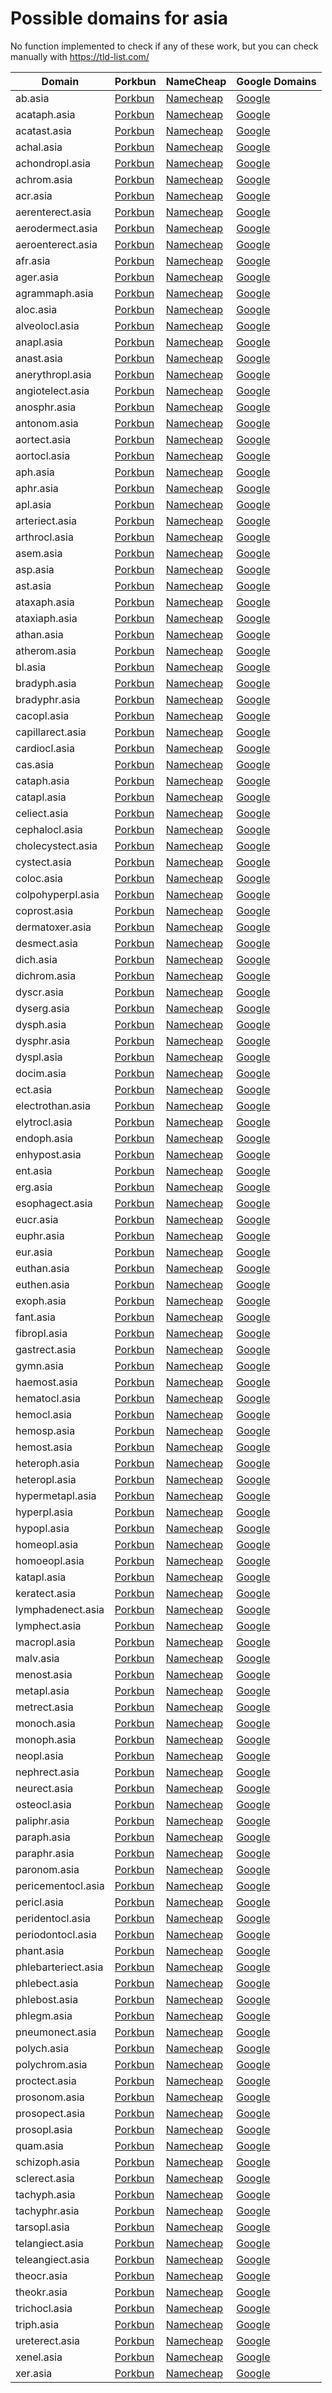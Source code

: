 # Possible domains for asia

No function implemented to check if any of these work, but you can check manually with https://tld-list.com/

| Domain | Porkbun | NameCheap | Google Domains |
|---|---|---|---|
| ab.asia | [Porkbun](https://porkbun.com/checkout/search?prb=e814663da1&tlds=&idnLanguage=&search=search&q=ab.asia) | [Namecheap](https://www.namecheap.com/domains/registration/results/?domain=ab.asia) | [Google](https://domains.google.com/registrar/search?searchTerm=ab.asia) |
| acataph.asia | [Porkbun](https://porkbun.com/checkout/search?prb=e814663da1&tlds=&idnLanguage=&search=search&q=acataph.asia) | [Namecheap](https://www.namecheap.com/domains/registration/results/?domain=acataph.asia) | [Google](https://domains.google.com/registrar/search?searchTerm=acataph.asia) |
| acatast.asia | [Porkbun](https://porkbun.com/checkout/search?prb=e814663da1&tlds=&idnLanguage=&search=search&q=acatast.asia) | [Namecheap](https://www.namecheap.com/domains/registration/results/?domain=acatast.asia) | [Google](https://domains.google.com/registrar/search?searchTerm=acatast.asia) |
| achal.asia | [Porkbun](https://porkbun.com/checkout/search?prb=e814663da1&tlds=&idnLanguage=&search=search&q=achal.asia) | [Namecheap](https://www.namecheap.com/domains/registration/results/?domain=achal.asia) | [Google](https://domains.google.com/registrar/search?searchTerm=achal.asia) |
| achondropl.asia | [Porkbun](https://porkbun.com/checkout/search?prb=e814663da1&tlds=&idnLanguage=&search=search&q=achondropl.asia) | [Namecheap](https://www.namecheap.com/domains/registration/results/?domain=achondropl.asia) | [Google](https://domains.google.com/registrar/search?searchTerm=achondropl.asia) |
| achrom.asia | [Porkbun](https://porkbun.com/checkout/search?prb=e814663da1&tlds=&idnLanguage=&search=search&q=achrom.asia) | [Namecheap](https://www.namecheap.com/domains/registration/results/?domain=achrom.asia) | [Google](https://domains.google.com/registrar/search?searchTerm=achrom.asia) |
| acr.asia | [Porkbun](https://porkbun.com/checkout/search?prb=e814663da1&tlds=&idnLanguage=&search=search&q=acr.asia) | [Namecheap](https://www.namecheap.com/domains/registration/results/?domain=acr.asia) | [Google](https://domains.google.com/registrar/search?searchTerm=acr.asia) |
| aerenterect.asia | [Porkbun](https://porkbun.com/checkout/search?prb=e814663da1&tlds=&idnLanguage=&search=search&q=aerenterect.asia) | [Namecheap](https://www.namecheap.com/domains/registration/results/?domain=aerenterect.asia) | [Google](https://domains.google.com/registrar/search?searchTerm=aerenterect.asia) |
| aerodermect.asia | [Porkbun](https://porkbun.com/checkout/search?prb=e814663da1&tlds=&idnLanguage=&search=search&q=aerodermect.asia) | [Namecheap](https://www.namecheap.com/domains/registration/results/?domain=aerodermect.asia) | [Google](https://domains.google.com/registrar/search?searchTerm=aerodermect.asia) |
| aeroenterect.asia | [Porkbun](https://porkbun.com/checkout/search?prb=e814663da1&tlds=&idnLanguage=&search=search&q=aeroenterect.asia) | [Namecheap](https://www.namecheap.com/domains/registration/results/?domain=aeroenterect.asia) | [Google](https://domains.google.com/registrar/search?searchTerm=aeroenterect.asia) |
| afr.asia | [Porkbun](https://porkbun.com/checkout/search?prb=e814663da1&tlds=&idnLanguage=&search=search&q=afr.asia) | [Namecheap](https://www.namecheap.com/domains/registration/results/?domain=afr.asia) | [Google](https://domains.google.com/registrar/search?searchTerm=afr.asia) |
| ager.asia | [Porkbun](https://porkbun.com/checkout/search?prb=e814663da1&tlds=&idnLanguage=&search=search&q=ager.asia) | [Namecheap](https://www.namecheap.com/domains/registration/results/?domain=ager.asia) | [Google](https://domains.google.com/registrar/search?searchTerm=ager.asia) |
| agrammaph.asia | [Porkbun](https://porkbun.com/checkout/search?prb=e814663da1&tlds=&idnLanguage=&search=search&q=agrammaph.asia) | [Namecheap](https://www.namecheap.com/domains/registration/results/?domain=agrammaph.asia) | [Google](https://domains.google.com/registrar/search?searchTerm=agrammaph.asia) |
| aloc.asia | [Porkbun](https://porkbun.com/checkout/search?prb=e814663da1&tlds=&idnLanguage=&search=search&q=aloc.asia) | [Namecheap](https://www.namecheap.com/domains/registration/results/?domain=aloc.asia) | [Google](https://domains.google.com/registrar/search?searchTerm=aloc.asia) |
| alveolocl.asia | [Porkbun](https://porkbun.com/checkout/search?prb=e814663da1&tlds=&idnLanguage=&search=search&q=alveolocl.asia) | [Namecheap](https://www.namecheap.com/domains/registration/results/?domain=alveolocl.asia) | [Google](https://domains.google.com/registrar/search?searchTerm=alveolocl.asia) |
| anapl.asia | [Porkbun](https://porkbun.com/checkout/search?prb=e814663da1&tlds=&idnLanguage=&search=search&q=anapl.asia) | [Namecheap](https://www.namecheap.com/domains/registration/results/?domain=anapl.asia) | [Google](https://domains.google.com/registrar/search?searchTerm=anapl.asia) |
| anast.asia | [Porkbun](https://porkbun.com/checkout/search?prb=e814663da1&tlds=&idnLanguage=&search=search&q=anast.asia) | [Namecheap](https://www.namecheap.com/domains/registration/results/?domain=anast.asia) | [Google](https://domains.google.com/registrar/search?searchTerm=anast.asia) |
| anerythropl.asia | [Porkbun](https://porkbun.com/checkout/search?prb=e814663da1&tlds=&idnLanguage=&search=search&q=anerythropl.asia) | [Namecheap](https://www.namecheap.com/domains/registration/results/?domain=anerythropl.asia) | [Google](https://domains.google.com/registrar/search?searchTerm=anerythropl.asia) |
| angiotelect.asia | [Porkbun](https://porkbun.com/checkout/search?prb=e814663da1&tlds=&idnLanguage=&search=search&q=angiotelect.asia) | [Namecheap](https://www.namecheap.com/domains/registration/results/?domain=angiotelect.asia) | [Google](https://domains.google.com/registrar/search?searchTerm=angiotelect.asia) |
| anosphr.asia | [Porkbun](https://porkbun.com/checkout/search?prb=e814663da1&tlds=&idnLanguage=&search=search&q=anosphr.asia) | [Namecheap](https://www.namecheap.com/domains/registration/results/?domain=anosphr.asia) | [Google](https://domains.google.com/registrar/search?searchTerm=anosphr.asia) |
| antonom.asia | [Porkbun](https://porkbun.com/checkout/search?prb=e814663da1&tlds=&idnLanguage=&search=search&q=antonom.asia) | [Namecheap](https://www.namecheap.com/domains/registration/results/?domain=antonom.asia) | [Google](https://domains.google.com/registrar/search?searchTerm=antonom.asia) |
| aortect.asia | [Porkbun](https://porkbun.com/checkout/search?prb=e814663da1&tlds=&idnLanguage=&search=search&q=aortect.asia) | [Namecheap](https://www.namecheap.com/domains/registration/results/?domain=aortect.asia) | [Google](https://domains.google.com/registrar/search?searchTerm=aortect.asia) |
| aortocl.asia | [Porkbun](https://porkbun.com/checkout/search?prb=e814663da1&tlds=&idnLanguage=&search=search&q=aortocl.asia) | [Namecheap](https://www.namecheap.com/domains/registration/results/?domain=aortocl.asia) | [Google](https://domains.google.com/registrar/search?searchTerm=aortocl.asia) |
| aph.asia | [Porkbun](https://porkbun.com/checkout/search?prb=e814663da1&tlds=&idnLanguage=&search=search&q=aph.asia) | [Namecheap](https://www.namecheap.com/domains/registration/results/?domain=aph.asia) | [Google](https://domains.google.com/registrar/search?searchTerm=aph.asia) |
| aphr.asia | [Porkbun](https://porkbun.com/checkout/search?prb=e814663da1&tlds=&idnLanguage=&search=search&q=aphr.asia) | [Namecheap](https://www.namecheap.com/domains/registration/results/?domain=aphr.asia) | [Google](https://domains.google.com/registrar/search?searchTerm=aphr.asia) |
| apl.asia | [Porkbun](https://porkbun.com/checkout/search?prb=e814663da1&tlds=&idnLanguage=&search=search&q=apl.asia) | [Namecheap](https://www.namecheap.com/domains/registration/results/?domain=apl.asia) | [Google](https://domains.google.com/registrar/search?searchTerm=apl.asia) |
| arteriect.asia | [Porkbun](https://porkbun.com/checkout/search?prb=e814663da1&tlds=&idnLanguage=&search=search&q=arteriect.asia) | [Namecheap](https://www.namecheap.com/domains/registration/results/?domain=arteriect.asia) | [Google](https://domains.google.com/registrar/search?searchTerm=arteriect.asia) |
| arthrocl.asia | [Porkbun](https://porkbun.com/checkout/search?prb=e814663da1&tlds=&idnLanguage=&search=search&q=arthrocl.asia) | [Namecheap](https://www.namecheap.com/domains/registration/results/?domain=arthrocl.asia) | [Google](https://domains.google.com/registrar/search?searchTerm=arthrocl.asia) |
| asem.asia | [Porkbun](https://porkbun.com/checkout/search?prb=e814663da1&tlds=&idnLanguage=&search=search&q=asem.asia) | [Namecheap](https://www.namecheap.com/domains/registration/results/?domain=asem.asia) | [Google](https://domains.google.com/registrar/search?searchTerm=asem.asia) |
| asp.asia | [Porkbun](https://porkbun.com/checkout/search?prb=e814663da1&tlds=&idnLanguage=&search=search&q=asp.asia) | [Namecheap](https://www.namecheap.com/domains/registration/results/?domain=asp.asia) | [Google](https://domains.google.com/registrar/search?searchTerm=asp.asia) |
| ast.asia | [Porkbun](https://porkbun.com/checkout/search?prb=e814663da1&tlds=&idnLanguage=&search=search&q=ast.asia) | [Namecheap](https://www.namecheap.com/domains/registration/results/?domain=ast.asia) | [Google](https://domains.google.com/registrar/search?searchTerm=ast.asia) |
| ataxaph.asia | [Porkbun](https://porkbun.com/checkout/search?prb=e814663da1&tlds=&idnLanguage=&search=search&q=ataxaph.asia) | [Namecheap](https://www.namecheap.com/domains/registration/results/?domain=ataxaph.asia) | [Google](https://domains.google.com/registrar/search?searchTerm=ataxaph.asia) |
| ataxiaph.asia | [Porkbun](https://porkbun.com/checkout/search?prb=e814663da1&tlds=&idnLanguage=&search=search&q=ataxiaph.asia) | [Namecheap](https://www.namecheap.com/domains/registration/results/?domain=ataxiaph.asia) | [Google](https://domains.google.com/registrar/search?searchTerm=ataxiaph.asia) |
| athan.asia | [Porkbun](https://porkbun.com/checkout/search?prb=e814663da1&tlds=&idnLanguage=&search=search&q=athan.asia) | [Namecheap](https://www.namecheap.com/domains/registration/results/?domain=athan.asia) | [Google](https://domains.google.com/registrar/search?searchTerm=athan.asia) |
| atherom.asia | [Porkbun](https://porkbun.com/checkout/search?prb=e814663da1&tlds=&idnLanguage=&search=search&q=atherom.asia) | [Namecheap](https://www.namecheap.com/domains/registration/results/?domain=atherom.asia) | [Google](https://domains.google.com/registrar/search?searchTerm=atherom.asia) |
| bl.asia | [Porkbun](https://porkbun.com/checkout/search?prb=e814663da1&tlds=&idnLanguage=&search=search&q=bl.asia) | [Namecheap](https://www.namecheap.com/domains/registration/results/?domain=bl.asia) | [Google](https://domains.google.com/registrar/search?searchTerm=bl.asia) |
| bradyph.asia | [Porkbun](https://porkbun.com/checkout/search?prb=e814663da1&tlds=&idnLanguage=&search=search&q=bradyph.asia) | [Namecheap](https://www.namecheap.com/domains/registration/results/?domain=bradyph.asia) | [Google](https://domains.google.com/registrar/search?searchTerm=bradyph.asia) |
| bradyphr.asia | [Porkbun](https://porkbun.com/checkout/search?prb=e814663da1&tlds=&idnLanguage=&search=search&q=bradyphr.asia) | [Namecheap](https://www.namecheap.com/domains/registration/results/?domain=bradyphr.asia) | [Google](https://domains.google.com/registrar/search?searchTerm=bradyphr.asia) |
| cacopl.asia | [Porkbun](https://porkbun.com/checkout/search?prb=e814663da1&tlds=&idnLanguage=&search=search&q=cacopl.asia) | [Namecheap](https://www.namecheap.com/domains/registration/results/?domain=cacopl.asia) | [Google](https://domains.google.com/registrar/search?searchTerm=cacopl.asia) |
| capillarect.asia | [Porkbun](https://porkbun.com/checkout/search?prb=e814663da1&tlds=&idnLanguage=&search=search&q=capillarect.asia) | [Namecheap](https://www.namecheap.com/domains/registration/results/?domain=capillarect.asia) | [Google](https://domains.google.com/registrar/search?searchTerm=capillarect.asia) |
| cardiocl.asia | [Porkbun](https://porkbun.com/checkout/search?prb=e814663da1&tlds=&idnLanguage=&search=search&q=cardiocl.asia) | [Namecheap](https://www.namecheap.com/domains/registration/results/?domain=cardiocl.asia) | [Google](https://domains.google.com/registrar/search?searchTerm=cardiocl.asia) |
| cas.asia | [Porkbun](https://porkbun.com/checkout/search?prb=e814663da1&tlds=&idnLanguage=&search=search&q=cas.asia) | [Namecheap](https://www.namecheap.com/domains/registration/results/?domain=cas.asia) | [Google](https://domains.google.com/registrar/search?searchTerm=cas.asia) |
| cataph.asia | [Porkbun](https://porkbun.com/checkout/search?prb=e814663da1&tlds=&idnLanguage=&search=search&q=cataph.asia) | [Namecheap](https://www.namecheap.com/domains/registration/results/?domain=cataph.asia) | [Google](https://domains.google.com/registrar/search?searchTerm=cataph.asia) |
| catapl.asia | [Porkbun](https://porkbun.com/checkout/search?prb=e814663da1&tlds=&idnLanguage=&search=search&q=catapl.asia) | [Namecheap](https://www.namecheap.com/domains/registration/results/?domain=catapl.asia) | [Google](https://domains.google.com/registrar/search?searchTerm=catapl.asia) |
| celiect.asia | [Porkbun](https://porkbun.com/checkout/search?prb=e814663da1&tlds=&idnLanguage=&search=search&q=celiect.asia) | [Namecheap](https://www.namecheap.com/domains/registration/results/?domain=celiect.asia) | [Google](https://domains.google.com/registrar/search?searchTerm=celiect.asia) |
| cephalocl.asia | [Porkbun](https://porkbun.com/checkout/search?prb=e814663da1&tlds=&idnLanguage=&search=search&q=cephalocl.asia) | [Namecheap](https://www.namecheap.com/domains/registration/results/?domain=cephalocl.asia) | [Google](https://domains.google.com/registrar/search?searchTerm=cephalocl.asia) |
| cholecystect.asia | [Porkbun](https://porkbun.com/checkout/search?prb=e814663da1&tlds=&idnLanguage=&search=search&q=cholecystect.asia) | [Namecheap](https://www.namecheap.com/domains/registration/results/?domain=cholecystect.asia) | [Google](https://domains.google.com/registrar/search?searchTerm=cholecystect.asia) |
| cystect.asia | [Porkbun](https://porkbun.com/checkout/search?prb=e814663da1&tlds=&idnLanguage=&search=search&q=cystect.asia) | [Namecheap](https://www.namecheap.com/domains/registration/results/?domain=cystect.asia) | [Google](https://domains.google.com/registrar/search?searchTerm=cystect.asia) |
| coloc.asia | [Porkbun](https://porkbun.com/checkout/search?prb=e814663da1&tlds=&idnLanguage=&search=search&q=coloc.asia) | [Namecheap](https://www.namecheap.com/domains/registration/results/?domain=coloc.asia) | [Google](https://domains.google.com/registrar/search?searchTerm=coloc.asia) |
| colpohyperpl.asia | [Porkbun](https://porkbun.com/checkout/search?prb=e814663da1&tlds=&idnLanguage=&search=search&q=colpohyperpl.asia) | [Namecheap](https://www.namecheap.com/domains/registration/results/?domain=colpohyperpl.asia) | [Google](https://domains.google.com/registrar/search?searchTerm=colpohyperpl.asia) |
| coprost.asia | [Porkbun](https://porkbun.com/checkout/search?prb=e814663da1&tlds=&idnLanguage=&search=search&q=coprost.asia) | [Namecheap](https://www.namecheap.com/domains/registration/results/?domain=coprost.asia) | [Google](https://domains.google.com/registrar/search?searchTerm=coprost.asia) |
| dermatoxer.asia | [Porkbun](https://porkbun.com/checkout/search?prb=e814663da1&tlds=&idnLanguage=&search=search&q=dermatoxer.asia) | [Namecheap](https://www.namecheap.com/domains/registration/results/?domain=dermatoxer.asia) | [Google](https://domains.google.com/registrar/search?searchTerm=dermatoxer.asia) |
| desmect.asia | [Porkbun](https://porkbun.com/checkout/search?prb=e814663da1&tlds=&idnLanguage=&search=search&q=desmect.asia) | [Namecheap](https://www.namecheap.com/domains/registration/results/?domain=desmect.asia) | [Google](https://domains.google.com/registrar/search?searchTerm=desmect.asia) |
| dich.asia | [Porkbun](https://porkbun.com/checkout/search?prb=e814663da1&tlds=&idnLanguage=&search=search&q=dich.asia) | [Namecheap](https://www.namecheap.com/domains/registration/results/?domain=dich.asia) | [Google](https://domains.google.com/registrar/search?searchTerm=dich.asia) |
| dichrom.asia | [Porkbun](https://porkbun.com/checkout/search?prb=e814663da1&tlds=&idnLanguage=&search=search&q=dichrom.asia) | [Namecheap](https://www.namecheap.com/domains/registration/results/?domain=dichrom.asia) | [Google](https://domains.google.com/registrar/search?searchTerm=dichrom.asia) |
| dyscr.asia | [Porkbun](https://porkbun.com/checkout/search?prb=e814663da1&tlds=&idnLanguage=&search=search&q=dyscr.asia) | [Namecheap](https://www.namecheap.com/domains/registration/results/?domain=dyscr.asia) | [Google](https://domains.google.com/registrar/search?searchTerm=dyscr.asia) |
| dyserg.asia | [Porkbun](https://porkbun.com/checkout/search?prb=e814663da1&tlds=&idnLanguage=&search=search&q=dyserg.asia) | [Namecheap](https://www.namecheap.com/domains/registration/results/?domain=dyserg.asia) | [Google](https://domains.google.com/registrar/search?searchTerm=dyserg.asia) |
| dysph.asia | [Porkbun](https://porkbun.com/checkout/search?prb=e814663da1&tlds=&idnLanguage=&search=search&q=dysph.asia) | [Namecheap](https://www.namecheap.com/domains/registration/results/?domain=dysph.asia) | [Google](https://domains.google.com/registrar/search?searchTerm=dysph.asia) |
| dysphr.asia | [Porkbun](https://porkbun.com/checkout/search?prb=e814663da1&tlds=&idnLanguage=&search=search&q=dysphr.asia) | [Namecheap](https://www.namecheap.com/domains/registration/results/?domain=dysphr.asia) | [Google](https://domains.google.com/registrar/search?searchTerm=dysphr.asia) |
| dyspl.asia | [Porkbun](https://porkbun.com/checkout/search?prb=e814663da1&tlds=&idnLanguage=&search=search&q=dyspl.asia) | [Namecheap](https://www.namecheap.com/domains/registration/results/?domain=dyspl.asia) | [Google](https://domains.google.com/registrar/search?searchTerm=dyspl.asia) |
| docim.asia | [Porkbun](https://porkbun.com/checkout/search?prb=e814663da1&tlds=&idnLanguage=&search=search&q=docim.asia) | [Namecheap](https://www.namecheap.com/domains/registration/results/?domain=docim.asia) | [Google](https://domains.google.com/registrar/search?searchTerm=docim.asia) |
| ect.asia | [Porkbun](https://porkbun.com/checkout/search?prb=e814663da1&tlds=&idnLanguage=&search=search&q=ect.asia) | [Namecheap](https://www.namecheap.com/domains/registration/results/?domain=ect.asia) | [Google](https://domains.google.com/registrar/search?searchTerm=ect.asia) |
| electrothan.asia | [Porkbun](https://porkbun.com/checkout/search?prb=e814663da1&tlds=&idnLanguage=&search=search&q=electrothan.asia) | [Namecheap](https://www.namecheap.com/domains/registration/results/?domain=electrothan.asia) | [Google](https://domains.google.com/registrar/search?searchTerm=electrothan.asia) |
| elytrocl.asia | [Porkbun](https://porkbun.com/checkout/search?prb=e814663da1&tlds=&idnLanguage=&search=search&q=elytrocl.asia) | [Namecheap](https://www.namecheap.com/domains/registration/results/?domain=elytrocl.asia) | [Google](https://domains.google.com/registrar/search?searchTerm=elytrocl.asia) |
| endoph.asia | [Porkbun](https://porkbun.com/checkout/search?prb=e814663da1&tlds=&idnLanguage=&search=search&q=endoph.asia) | [Namecheap](https://www.namecheap.com/domains/registration/results/?domain=endoph.asia) | [Google](https://domains.google.com/registrar/search?searchTerm=endoph.asia) |
| enhypost.asia | [Porkbun](https://porkbun.com/checkout/search?prb=e814663da1&tlds=&idnLanguage=&search=search&q=enhypost.asia) | [Namecheap](https://www.namecheap.com/domains/registration/results/?domain=enhypost.asia) | [Google](https://domains.google.com/registrar/search?searchTerm=enhypost.asia) |
| ent.asia | [Porkbun](https://porkbun.com/checkout/search?prb=e814663da1&tlds=&idnLanguage=&search=search&q=ent.asia) | [Namecheap](https://www.namecheap.com/domains/registration/results/?domain=ent.asia) | [Google](https://domains.google.com/registrar/search?searchTerm=ent.asia) |
| erg.asia | [Porkbun](https://porkbun.com/checkout/search?prb=e814663da1&tlds=&idnLanguage=&search=search&q=erg.asia) | [Namecheap](https://www.namecheap.com/domains/registration/results/?domain=erg.asia) | [Google](https://domains.google.com/registrar/search?searchTerm=erg.asia) |
| esophagect.asia | [Porkbun](https://porkbun.com/checkout/search?prb=e814663da1&tlds=&idnLanguage=&search=search&q=esophagect.asia) | [Namecheap](https://www.namecheap.com/domains/registration/results/?domain=esophagect.asia) | [Google](https://domains.google.com/registrar/search?searchTerm=esophagect.asia) |
| eucr.asia | [Porkbun](https://porkbun.com/checkout/search?prb=e814663da1&tlds=&idnLanguage=&search=search&q=eucr.asia) | [Namecheap](https://www.namecheap.com/domains/registration/results/?domain=eucr.asia) | [Google](https://domains.google.com/registrar/search?searchTerm=eucr.asia) |
| euphr.asia | [Porkbun](https://porkbun.com/checkout/search?prb=e814663da1&tlds=&idnLanguage=&search=search&q=euphr.asia) | [Namecheap](https://www.namecheap.com/domains/registration/results/?domain=euphr.asia) | [Google](https://domains.google.com/registrar/search?searchTerm=euphr.asia) |
| eur.asia | [Porkbun](https://porkbun.com/checkout/search?prb=e814663da1&tlds=&idnLanguage=&search=search&q=eur.asia) | [Namecheap](https://www.namecheap.com/domains/registration/results/?domain=eur.asia) | [Google](https://domains.google.com/registrar/search?searchTerm=eur.asia) |
| euthan.asia | [Porkbun](https://porkbun.com/checkout/search?prb=e814663da1&tlds=&idnLanguage=&search=search&q=euthan.asia) | [Namecheap](https://www.namecheap.com/domains/registration/results/?domain=euthan.asia) | [Google](https://domains.google.com/registrar/search?searchTerm=euthan.asia) |
| euthen.asia | [Porkbun](https://porkbun.com/checkout/search?prb=e814663da1&tlds=&idnLanguage=&search=search&q=euthen.asia) | [Namecheap](https://www.namecheap.com/domains/registration/results/?domain=euthen.asia) | [Google](https://domains.google.com/registrar/search?searchTerm=euthen.asia) |
| exoph.asia | [Porkbun](https://porkbun.com/checkout/search?prb=e814663da1&tlds=&idnLanguage=&search=search&q=exoph.asia) | [Namecheap](https://www.namecheap.com/domains/registration/results/?domain=exoph.asia) | [Google](https://domains.google.com/registrar/search?searchTerm=exoph.asia) |
| fant.asia | [Porkbun](https://porkbun.com/checkout/search?prb=e814663da1&tlds=&idnLanguage=&search=search&q=fant.asia) | [Namecheap](https://www.namecheap.com/domains/registration/results/?domain=fant.asia) | [Google](https://domains.google.com/registrar/search?searchTerm=fant.asia) |
| fibropl.asia | [Porkbun](https://porkbun.com/checkout/search?prb=e814663da1&tlds=&idnLanguage=&search=search&q=fibropl.asia) | [Namecheap](https://www.namecheap.com/domains/registration/results/?domain=fibropl.asia) | [Google](https://domains.google.com/registrar/search?searchTerm=fibropl.asia) |
| gastrect.asia | [Porkbun](https://porkbun.com/checkout/search?prb=e814663da1&tlds=&idnLanguage=&search=search&q=gastrect.asia) | [Namecheap](https://www.namecheap.com/domains/registration/results/?domain=gastrect.asia) | [Google](https://domains.google.com/registrar/search?searchTerm=gastrect.asia) |
| gymn.asia | [Porkbun](https://porkbun.com/checkout/search?prb=e814663da1&tlds=&idnLanguage=&search=search&q=gymn.asia) | [Namecheap](https://www.namecheap.com/domains/registration/results/?domain=gymn.asia) | [Google](https://domains.google.com/registrar/search?searchTerm=gymn.asia) |
| haemost.asia | [Porkbun](https://porkbun.com/checkout/search?prb=e814663da1&tlds=&idnLanguage=&search=search&q=haemost.asia) | [Namecheap](https://www.namecheap.com/domains/registration/results/?domain=haemost.asia) | [Google](https://domains.google.com/registrar/search?searchTerm=haemost.asia) |
| hematocl.asia | [Porkbun](https://porkbun.com/checkout/search?prb=e814663da1&tlds=&idnLanguage=&search=search&q=hematocl.asia) | [Namecheap](https://www.namecheap.com/domains/registration/results/?domain=hematocl.asia) | [Google](https://domains.google.com/registrar/search?searchTerm=hematocl.asia) |
| hemocl.asia | [Porkbun](https://porkbun.com/checkout/search?prb=e814663da1&tlds=&idnLanguage=&search=search&q=hemocl.asia) | [Namecheap](https://www.namecheap.com/domains/registration/results/?domain=hemocl.asia) | [Google](https://domains.google.com/registrar/search?searchTerm=hemocl.asia) |
| hemosp.asia | [Porkbun](https://porkbun.com/checkout/search?prb=e814663da1&tlds=&idnLanguage=&search=search&q=hemosp.asia) | [Namecheap](https://www.namecheap.com/domains/registration/results/?domain=hemosp.asia) | [Google](https://domains.google.com/registrar/search?searchTerm=hemosp.asia) |
| hemost.asia | [Porkbun](https://porkbun.com/checkout/search?prb=e814663da1&tlds=&idnLanguage=&search=search&q=hemost.asia) | [Namecheap](https://www.namecheap.com/domains/registration/results/?domain=hemost.asia) | [Google](https://domains.google.com/registrar/search?searchTerm=hemost.asia) |
| heteroph.asia | [Porkbun](https://porkbun.com/checkout/search?prb=e814663da1&tlds=&idnLanguage=&search=search&q=heteroph.asia) | [Namecheap](https://www.namecheap.com/domains/registration/results/?domain=heteroph.asia) | [Google](https://domains.google.com/registrar/search?searchTerm=heteroph.asia) |
| heteropl.asia | [Porkbun](https://porkbun.com/checkout/search?prb=e814663da1&tlds=&idnLanguage=&search=search&q=heteropl.asia) | [Namecheap](https://www.namecheap.com/domains/registration/results/?domain=heteropl.asia) | [Google](https://domains.google.com/registrar/search?searchTerm=heteropl.asia) |
| hypermetapl.asia | [Porkbun](https://porkbun.com/checkout/search?prb=e814663da1&tlds=&idnLanguage=&search=search&q=hypermetapl.asia) | [Namecheap](https://www.namecheap.com/domains/registration/results/?domain=hypermetapl.asia) | [Google](https://domains.google.com/registrar/search?searchTerm=hypermetapl.asia) |
| hyperpl.asia | [Porkbun](https://porkbun.com/checkout/search?prb=e814663da1&tlds=&idnLanguage=&search=search&q=hyperpl.asia) | [Namecheap](https://www.namecheap.com/domains/registration/results/?domain=hyperpl.asia) | [Google](https://domains.google.com/registrar/search?searchTerm=hyperpl.asia) |
| hypopl.asia | [Porkbun](https://porkbun.com/checkout/search?prb=e814663da1&tlds=&idnLanguage=&search=search&q=hypopl.asia) | [Namecheap](https://www.namecheap.com/domains/registration/results/?domain=hypopl.asia) | [Google](https://domains.google.com/registrar/search?searchTerm=hypopl.asia) |
| homeopl.asia | [Porkbun](https://porkbun.com/checkout/search?prb=e814663da1&tlds=&idnLanguage=&search=search&q=homeopl.asia) | [Namecheap](https://www.namecheap.com/domains/registration/results/?domain=homeopl.asia) | [Google](https://domains.google.com/registrar/search?searchTerm=homeopl.asia) |
| homoeopl.asia | [Porkbun](https://porkbun.com/checkout/search?prb=e814663da1&tlds=&idnLanguage=&search=search&q=homoeopl.asia) | [Namecheap](https://www.namecheap.com/domains/registration/results/?domain=homoeopl.asia) | [Google](https://domains.google.com/registrar/search?searchTerm=homoeopl.asia) |
| katapl.asia | [Porkbun](https://porkbun.com/checkout/search?prb=e814663da1&tlds=&idnLanguage=&search=search&q=katapl.asia) | [Namecheap](https://www.namecheap.com/domains/registration/results/?domain=katapl.asia) | [Google](https://domains.google.com/registrar/search?searchTerm=katapl.asia) |
| keratect.asia | [Porkbun](https://porkbun.com/checkout/search?prb=e814663da1&tlds=&idnLanguage=&search=search&q=keratect.asia) | [Namecheap](https://www.namecheap.com/domains/registration/results/?domain=keratect.asia) | [Google](https://domains.google.com/registrar/search?searchTerm=keratect.asia) |
| lymphadenect.asia | [Porkbun](https://porkbun.com/checkout/search?prb=e814663da1&tlds=&idnLanguage=&search=search&q=lymphadenect.asia) | [Namecheap](https://www.namecheap.com/domains/registration/results/?domain=lymphadenect.asia) | [Google](https://domains.google.com/registrar/search?searchTerm=lymphadenect.asia) |
| lymphect.asia | [Porkbun](https://porkbun.com/checkout/search?prb=e814663da1&tlds=&idnLanguage=&search=search&q=lymphect.asia) | [Namecheap](https://www.namecheap.com/domains/registration/results/?domain=lymphect.asia) | [Google](https://domains.google.com/registrar/search?searchTerm=lymphect.asia) |
| macropl.asia | [Porkbun](https://porkbun.com/checkout/search?prb=e814663da1&tlds=&idnLanguage=&search=search&q=macropl.asia) | [Namecheap](https://www.namecheap.com/domains/registration/results/?domain=macropl.asia) | [Google](https://domains.google.com/registrar/search?searchTerm=macropl.asia) |
| malv.asia | [Porkbun](https://porkbun.com/checkout/search?prb=e814663da1&tlds=&idnLanguage=&search=search&q=malv.asia) | [Namecheap](https://www.namecheap.com/domains/registration/results/?domain=malv.asia) | [Google](https://domains.google.com/registrar/search?searchTerm=malv.asia) |
| menost.asia | [Porkbun](https://porkbun.com/checkout/search?prb=e814663da1&tlds=&idnLanguage=&search=search&q=menost.asia) | [Namecheap](https://www.namecheap.com/domains/registration/results/?domain=menost.asia) | [Google](https://domains.google.com/registrar/search?searchTerm=menost.asia) |
| metapl.asia | [Porkbun](https://porkbun.com/checkout/search?prb=e814663da1&tlds=&idnLanguage=&search=search&q=metapl.asia) | [Namecheap](https://www.namecheap.com/domains/registration/results/?domain=metapl.asia) | [Google](https://domains.google.com/registrar/search?searchTerm=metapl.asia) |
| metrect.asia | [Porkbun](https://porkbun.com/checkout/search?prb=e814663da1&tlds=&idnLanguage=&search=search&q=metrect.asia) | [Namecheap](https://www.namecheap.com/domains/registration/results/?domain=metrect.asia) | [Google](https://domains.google.com/registrar/search?searchTerm=metrect.asia) |
| monoch.asia | [Porkbun](https://porkbun.com/checkout/search?prb=e814663da1&tlds=&idnLanguage=&search=search&q=monoch.asia) | [Namecheap](https://www.namecheap.com/domains/registration/results/?domain=monoch.asia) | [Google](https://domains.google.com/registrar/search?searchTerm=monoch.asia) |
| monoph.asia | [Porkbun](https://porkbun.com/checkout/search?prb=e814663da1&tlds=&idnLanguage=&search=search&q=monoph.asia) | [Namecheap](https://www.namecheap.com/domains/registration/results/?domain=monoph.asia) | [Google](https://domains.google.com/registrar/search?searchTerm=monoph.asia) |
| neopl.asia | [Porkbun](https://porkbun.com/checkout/search?prb=e814663da1&tlds=&idnLanguage=&search=search&q=neopl.asia) | [Namecheap](https://www.namecheap.com/domains/registration/results/?domain=neopl.asia) | [Google](https://domains.google.com/registrar/search?searchTerm=neopl.asia) |
| nephrect.asia | [Porkbun](https://porkbun.com/checkout/search?prb=e814663da1&tlds=&idnLanguage=&search=search&q=nephrect.asia) | [Namecheap](https://www.namecheap.com/domains/registration/results/?domain=nephrect.asia) | [Google](https://domains.google.com/registrar/search?searchTerm=nephrect.asia) |
| neurect.asia | [Porkbun](https://porkbun.com/checkout/search?prb=e814663da1&tlds=&idnLanguage=&search=search&q=neurect.asia) | [Namecheap](https://www.namecheap.com/domains/registration/results/?domain=neurect.asia) | [Google](https://domains.google.com/registrar/search?searchTerm=neurect.asia) |
| osteocl.asia | [Porkbun](https://porkbun.com/checkout/search?prb=e814663da1&tlds=&idnLanguage=&search=search&q=osteocl.asia) | [Namecheap](https://www.namecheap.com/domains/registration/results/?domain=osteocl.asia) | [Google](https://domains.google.com/registrar/search?searchTerm=osteocl.asia) |
| paliphr.asia | [Porkbun](https://porkbun.com/checkout/search?prb=e814663da1&tlds=&idnLanguage=&search=search&q=paliphr.asia) | [Namecheap](https://www.namecheap.com/domains/registration/results/?domain=paliphr.asia) | [Google](https://domains.google.com/registrar/search?searchTerm=paliphr.asia) |
| paraph.asia | [Porkbun](https://porkbun.com/checkout/search?prb=e814663da1&tlds=&idnLanguage=&search=search&q=paraph.asia) | [Namecheap](https://www.namecheap.com/domains/registration/results/?domain=paraph.asia) | [Google](https://domains.google.com/registrar/search?searchTerm=paraph.asia) |
| paraphr.asia | [Porkbun](https://porkbun.com/checkout/search?prb=e814663da1&tlds=&idnLanguage=&search=search&q=paraphr.asia) | [Namecheap](https://www.namecheap.com/domains/registration/results/?domain=paraphr.asia) | [Google](https://domains.google.com/registrar/search?searchTerm=paraphr.asia) |
| paronom.asia | [Porkbun](https://porkbun.com/checkout/search?prb=e814663da1&tlds=&idnLanguage=&search=search&q=paronom.asia) | [Namecheap](https://www.namecheap.com/domains/registration/results/?domain=paronom.asia) | [Google](https://domains.google.com/registrar/search?searchTerm=paronom.asia) |
| pericementocl.asia | [Porkbun](https://porkbun.com/checkout/search?prb=e814663da1&tlds=&idnLanguage=&search=search&q=pericementocl.asia) | [Namecheap](https://www.namecheap.com/domains/registration/results/?domain=pericementocl.asia) | [Google](https://domains.google.com/registrar/search?searchTerm=pericementocl.asia) |
| pericl.asia | [Porkbun](https://porkbun.com/checkout/search?prb=e814663da1&tlds=&idnLanguage=&search=search&q=pericl.asia) | [Namecheap](https://www.namecheap.com/domains/registration/results/?domain=pericl.asia) | [Google](https://domains.google.com/registrar/search?searchTerm=pericl.asia) |
| peridentocl.asia | [Porkbun](https://porkbun.com/checkout/search?prb=e814663da1&tlds=&idnLanguage=&search=search&q=peridentocl.asia) | [Namecheap](https://www.namecheap.com/domains/registration/results/?domain=peridentocl.asia) | [Google](https://domains.google.com/registrar/search?searchTerm=peridentocl.asia) |
| periodontocl.asia | [Porkbun](https://porkbun.com/checkout/search?prb=e814663da1&tlds=&idnLanguage=&search=search&q=periodontocl.asia) | [Namecheap](https://www.namecheap.com/domains/registration/results/?domain=periodontocl.asia) | [Google](https://domains.google.com/registrar/search?searchTerm=periodontocl.asia) |
| phant.asia | [Porkbun](https://porkbun.com/checkout/search?prb=e814663da1&tlds=&idnLanguage=&search=search&q=phant.asia) | [Namecheap](https://www.namecheap.com/domains/registration/results/?domain=phant.asia) | [Google](https://domains.google.com/registrar/search?searchTerm=phant.asia) |
| phlebarteriect.asia | [Porkbun](https://porkbun.com/checkout/search?prb=e814663da1&tlds=&idnLanguage=&search=search&q=phlebarteriect.asia) | [Namecheap](https://www.namecheap.com/domains/registration/results/?domain=phlebarteriect.asia) | [Google](https://domains.google.com/registrar/search?searchTerm=phlebarteriect.asia) |
| phlebect.asia | [Porkbun](https://porkbun.com/checkout/search?prb=e814663da1&tlds=&idnLanguage=&search=search&q=phlebect.asia) | [Namecheap](https://www.namecheap.com/domains/registration/results/?domain=phlebect.asia) | [Google](https://domains.google.com/registrar/search?searchTerm=phlebect.asia) |
| phlebost.asia | [Porkbun](https://porkbun.com/checkout/search?prb=e814663da1&tlds=&idnLanguage=&search=search&q=phlebost.asia) | [Namecheap](https://www.namecheap.com/domains/registration/results/?domain=phlebost.asia) | [Google](https://domains.google.com/registrar/search?searchTerm=phlebost.asia) |
| phlegm.asia | [Porkbun](https://porkbun.com/checkout/search?prb=e814663da1&tlds=&idnLanguage=&search=search&q=phlegm.asia) | [Namecheap](https://www.namecheap.com/domains/registration/results/?domain=phlegm.asia) | [Google](https://domains.google.com/registrar/search?searchTerm=phlegm.asia) |
| pneumonect.asia | [Porkbun](https://porkbun.com/checkout/search?prb=e814663da1&tlds=&idnLanguage=&search=search&q=pneumonect.asia) | [Namecheap](https://www.namecheap.com/domains/registration/results/?domain=pneumonect.asia) | [Google](https://domains.google.com/registrar/search?searchTerm=pneumonect.asia) |
| polych.asia | [Porkbun](https://porkbun.com/checkout/search?prb=e814663da1&tlds=&idnLanguage=&search=search&q=polych.asia) | [Namecheap](https://www.namecheap.com/domains/registration/results/?domain=polych.asia) | [Google](https://domains.google.com/registrar/search?searchTerm=polych.asia) |
| polychrom.asia | [Porkbun](https://porkbun.com/checkout/search?prb=e814663da1&tlds=&idnLanguage=&search=search&q=polychrom.asia) | [Namecheap](https://www.namecheap.com/domains/registration/results/?domain=polychrom.asia) | [Google](https://domains.google.com/registrar/search?searchTerm=polychrom.asia) |
| proctect.asia | [Porkbun](https://porkbun.com/checkout/search?prb=e814663da1&tlds=&idnLanguage=&search=search&q=proctect.asia) | [Namecheap](https://www.namecheap.com/domains/registration/results/?domain=proctect.asia) | [Google](https://domains.google.com/registrar/search?searchTerm=proctect.asia) |
| prosonom.asia | [Porkbun](https://porkbun.com/checkout/search?prb=e814663da1&tlds=&idnLanguage=&search=search&q=prosonom.asia) | [Namecheap](https://www.namecheap.com/domains/registration/results/?domain=prosonom.asia) | [Google](https://domains.google.com/registrar/search?searchTerm=prosonom.asia) |
| prosopect.asia | [Porkbun](https://porkbun.com/checkout/search?prb=e814663da1&tlds=&idnLanguage=&search=search&q=prosopect.asia) | [Namecheap](https://www.namecheap.com/domains/registration/results/?domain=prosopect.asia) | [Google](https://domains.google.com/registrar/search?searchTerm=prosopect.asia) |
| prosopl.asia | [Porkbun](https://porkbun.com/checkout/search?prb=e814663da1&tlds=&idnLanguage=&search=search&q=prosopl.asia) | [Namecheap](https://www.namecheap.com/domains/registration/results/?domain=prosopl.asia) | [Google](https://domains.google.com/registrar/search?searchTerm=prosopl.asia) |
| quam.asia | [Porkbun](https://porkbun.com/checkout/search?prb=e814663da1&tlds=&idnLanguage=&search=search&q=quam.asia) | [Namecheap](https://www.namecheap.com/domains/registration/results/?domain=quam.asia) | [Google](https://domains.google.com/registrar/search?searchTerm=quam.asia) |
| schizoph.asia | [Porkbun](https://porkbun.com/checkout/search?prb=e814663da1&tlds=&idnLanguage=&search=search&q=schizoph.asia) | [Namecheap](https://www.namecheap.com/domains/registration/results/?domain=schizoph.asia) | [Google](https://domains.google.com/registrar/search?searchTerm=schizoph.asia) |
| sclerect.asia | [Porkbun](https://porkbun.com/checkout/search?prb=e814663da1&tlds=&idnLanguage=&search=search&q=sclerect.asia) | [Namecheap](https://www.namecheap.com/domains/registration/results/?domain=sclerect.asia) | [Google](https://domains.google.com/registrar/search?searchTerm=sclerect.asia) |
| tachyph.asia | [Porkbun](https://porkbun.com/checkout/search?prb=e814663da1&tlds=&idnLanguage=&search=search&q=tachyph.asia) | [Namecheap](https://www.namecheap.com/domains/registration/results/?domain=tachyph.asia) | [Google](https://domains.google.com/registrar/search?searchTerm=tachyph.asia) |
| tachyphr.asia | [Porkbun](https://porkbun.com/checkout/search?prb=e814663da1&tlds=&idnLanguage=&search=search&q=tachyphr.asia) | [Namecheap](https://www.namecheap.com/domains/registration/results/?domain=tachyphr.asia) | [Google](https://domains.google.com/registrar/search?searchTerm=tachyphr.asia) |
| tarsopl.asia | [Porkbun](https://porkbun.com/checkout/search?prb=e814663da1&tlds=&idnLanguage=&search=search&q=tarsopl.asia) | [Namecheap](https://www.namecheap.com/domains/registration/results/?domain=tarsopl.asia) | [Google](https://domains.google.com/registrar/search?searchTerm=tarsopl.asia) |
| telangiect.asia | [Porkbun](https://porkbun.com/checkout/search?prb=e814663da1&tlds=&idnLanguage=&search=search&q=telangiect.asia) | [Namecheap](https://www.namecheap.com/domains/registration/results/?domain=telangiect.asia) | [Google](https://domains.google.com/registrar/search?searchTerm=telangiect.asia) |
| teleangiect.asia | [Porkbun](https://porkbun.com/checkout/search?prb=e814663da1&tlds=&idnLanguage=&search=search&q=teleangiect.asia) | [Namecheap](https://www.namecheap.com/domains/registration/results/?domain=teleangiect.asia) | [Google](https://domains.google.com/registrar/search?searchTerm=teleangiect.asia) |
| theocr.asia | [Porkbun](https://porkbun.com/checkout/search?prb=e814663da1&tlds=&idnLanguage=&search=search&q=theocr.asia) | [Namecheap](https://www.namecheap.com/domains/registration/results/?domain=theocr.asia) | [Google](https://domains.google.com/registrar/search?searchTerm=theocr.asia) |
| theokr.asia | [Porkbun](https://porkbun.com/checkout/search?prb=e814663da1&tlds=&idnLanguage=&search=search&q=theokr.asia) | [Namecheap](https://www.namecheap.com/domains/registration/results/?domain=theokr.asia) | [Google](https://domains.google.com/registrar/search?searchTerm=theokr.asia) |
| trichocl.asia | [Porkbun](https://porkbun.com/checkout/search?prb=e814663da1&tlds=&idnLanguage=&search=search&q=trichocl.asia) | [Namecheap](https://www.namecheap.com/domains/registration/results/?domain=trichocl.asia) | [Google](https://domains.google.com/registrar/search?searchTerm=trichocl.asia) |
| triph.asia | [Porkbun](https://porkbun.com/checkout/search?prb=e814663da1&tlds=&idnLanguage=&search=search&q=triph.asia) | [Namecheap](https://www.namecheap.com/domains/registration/results/?domain=triph.asia) | [Google](https://domains.google.com/registrar/search?searchTerm=triph.asia) |
| ureterect.asia | [Porkbun](https://porkbun.com/checkout/search?prb=e814663da1&tlds=&idnLanguage=&search=search&q=ureterect.asia) | [Namecheap](https://www.namecheap.com/domains/registration/results/?domain=ureterect.asia) | [Google](https://domains.google.com/registrar/search?searchTerm=ureterect.asia) |
| xenel.asia | [Porkbun](https://porkbun.com/checkout/search?prb=e814663da1&tlds=&idnLanguage=&search=search&q=xenel.asia) | [Namecheap](https://www.namecheap.com/domains/registration/results/?domain=xenel.asia) | [Google](https://domains.google.com/registrar/search?searchTerm=xenel.asia) |
| xer.asia | [Porkbun](https://porkbun.com/checkout/search?prb=e814663da1&tlds=&idnLanguage=&search=search&q=xer.asia) | [Namecheap](https://www.namecheap.com/domains/registration/results/?domain=xer.asia) | [Google](https://domains.google.com/registrar/search?searchTerm=xer.asia) |
